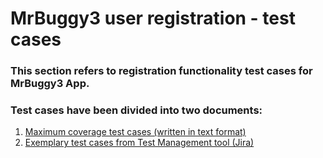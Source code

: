 # MrBuggy3 user registration - test cases
### This section refers to registration functionality test cases for MrBuggy3 App. 
### Test cases have been divided into two documents:
1. [Maximum coverage test cases (written in text format)](https://github.com/MalfiRG/Project1/blob/main/test-cases/Mr%20Buggy-registration-feature.pdf)
2. [Exemplary test cases from Test Management tool (Jira)](https://github.com/MalfiRG/Project1/blob/main/test-cases/Test-cases-set.pdf)
